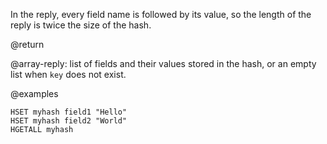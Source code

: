 In the reply, every field name is followed by its value, so the length of the reply is twice the size of the hash.

@return

@array-reply: list of fields and their values stored in the hash, or an
empty list when `key` does not exist.

@examples

```cli
HSET myhash field1 "Hello"
HSET myhash field2 "World"
HGETALL myhash
```

